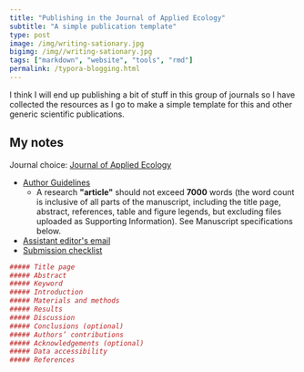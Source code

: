```yaml
---
title: "Publishing in the Journal of Applied Ecology"
subtitle: "A simple publication template"
type: post
image: /img/writing-sationary.jpg
bigimg: /img//writing-sationary.jpg
tags: ["markdown", "website", "tools", "rmd"]
permalink: /typora-blogging.html
---
```


I think I will end up publishing a bit of stuff in this group of journals so I have collected the resources as I go to make a simple template for this and other generic scientific publications.

## My notes

Journal choice: [Journal of Applied Ecology](http://www.journalofappliedecology.org/view/.../authorGuideline.html)
- [Author Guidelines](http://mc.manuscriptcentral.com/jappl-besjournals)
  - A research **"article"** should not exceed **7000** words (the word count is inclusive of all parts of the manuscript, including the title page, abstract, references, table and figure legends, but excluding files uploaded as Supporting Information). See Manuscript specifications below.
- [Assistant editor's email](admin@journalofappliedecology.org)
- [Submission checklist](https://besjournals.onlinelibrary.wiley.com/hub/journal/13652664/about/author-guidelines#quickchecklistinitialsubmission)

``` R
##### Title page
##### Abstract
##### Keyword
##### Introduction
##### Materials and methods
##### Results
##### Discussion
##### Conclusions (optional)
##### Authors’ contributions
##### Acknowledgements (optional)
##### Data accessibility
##### References

```